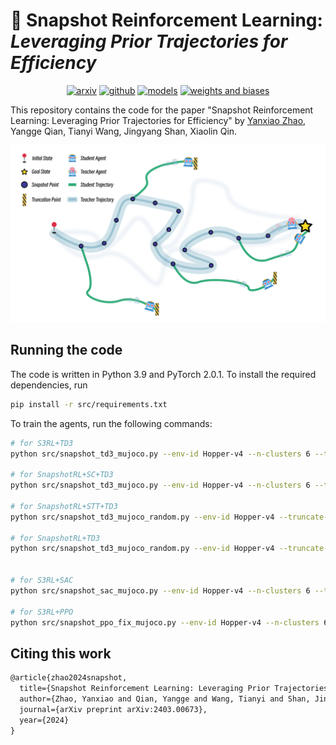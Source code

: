 # 🚀 Snapshot Reinforcement Learning: *Leveraging Prior Trajectories for Efficiency*

<p align="center">
<a target="_blank" href="https://arxiv.org/abs/2403.00673"><img src="https://img.shields.io/badge/arXiv-2403.00673-B31B1B?logo=arxiv" alt="arxiv"/></a>
<a target="_blank" href="https://github.com/sdpkjc/snapshotrl"><img src="https://img.shields.io/badge/GitHub-sdpkjc/snapshotrl-181717?logo=github" alt="github"/></a>
<a target="_blank" href="https://huggingface.co/sdpkjc"><img src="https://img.shields.io/badge/%F0%9F%A4%97%20Models-@sdpkjc-F8D521" alt="models"></a>
<a target="_blank" href="https://wandb.ai/iiiiiiiooo/snapshotrl/reportlist"><img src="https://img.shields.io/badge/Weights%20&amp;%20Biases-Report-FFBE00?logo=weightsandbiases" alt="weights and biases"/></a>
</p>

This repository contains the code for the paper "Snapshot Reinforcement Learning: Leveraging Prior Trajectories for Efficiency" by [Yanxiao Zhao](https://sdpkjc.com), Yangge Qian, Tianyi Wang, Jingyang Shan, Xiaolin Qin.

![snapshotrl](./snapshotrl.svg)

## Running the code

The code is written in Python 3.9 and PyTorch 2.0.1. To install the required dependencies, run

```bash
pip install -r src/requirements.txt
```

To train the agents, run the following commands:

```bash
# for S3RL+TD3
python src/snapshot_td3_mujoco.py --env-id Hopper-v4 --n-clusters 6 --truncate-step 100 --seed 1

# for SnapshotRL+SC+TD3
python src/snapshot_td3_mujoco.py --env-id Hopper-v4 --n-clusters 6 --truncate-step 1000 --seed 1

# for SnapshotRL+STT+TD3
python src/snapshot_td3_mujoco_random.py --env-id Hopper-v4 --truncate-step 100 --seed 1

# for SnapshotRL+TD3
python src/snapshot_td3_mujoco_random.py --env-id Hopper-v4 --truncate-step 1000 --seed 1


# for S3RL+SAC
python src/snapshot_sac_mujoco.py --env-id Hopper-v4 --n-clusters 6 --truncate-step 100 --seed 1

# for S3RL+PPO
python src/snapshot_ppo_fix_mujoco.py --env-id Hopper-v4 --n-clusters 6 --truncate-step 100 --seed 1
```

## Citing this work

```tex
@article{zhao2024snapshot,
  title={Snapshot Reinforcement Learning: Leveraging Prior Trajectories for Efficiency},
  author={Zhao, Yanxiao and Qian, Yangge and Wang, Tianyi and Shan, Jingyang and Qin, Xiaolin},
  journal={arXiv preprint arXiv:2403.00673},
  year={2024}
}
```
